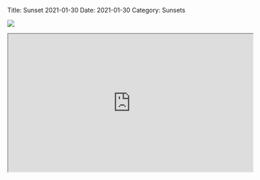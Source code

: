 Title: Sunset 2021-01-30 
Date: 2021-01-30
Category: Sunsets 



![](https://api.pcloud.com/getpubthumb?code=&linkpassword=undefined&size=400x400&crop=0&type=autok)


<iframe width="560" height="315" src="https://u.pcloud.link/publink/show?code=XZrE9bXZRi82NkgqeAbydPNlv3mbnLPWLbo7"></iframe>
